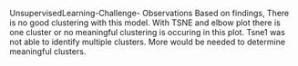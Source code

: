 UnsupervisedLearning-Challenge- Observations
Based on findings, There is no good clustering with this model. With TSNE and elbow plot there is one cluster or no meaningful clustering is occuring in this plot. Tsne1 was not able to identify multiple clusters. More would be needed to determine meaningful clusters. 

 

